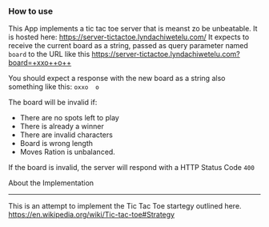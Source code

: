 ### How to use 
This App implements a tic tac toe server that is meanst zo be unbeatable.
It is hosted here: https://server-tictactoe.lyndachiwetelu.com/
It expects to receive the current board as a string, passed as query parameter named `board` to the URL like this
https://server-tictactoe.lyndachiwetelu.com?board=+xxo++o++

You should expect a response with the new board as a string also something like this:
`oxxo  o  `

The board will be invalid if:
- There are no spots left to play
- There is already a winner
- There are invalid characters
- Board is wrong length
- Moves Ration is unbalanced.

If the board is invalid, the server will respond with a HTTP Status Code `400`

About the Implementation
__________________________
This is an attempt to implement the Tic Tac Toe startegy outlined here.
https://en.wikipedia.org/wiki/Tic-tac-toe#Strategy


